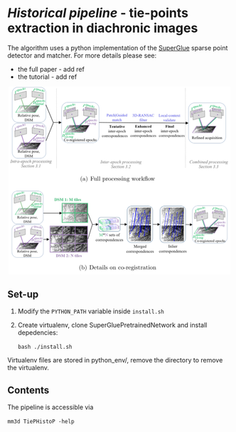 # *Historical pipeline* - tie-points extraction in diachronic images

The algorithm uses a python implementation of the [SuperGlue](https://github.com/magicleap/SuperGluePretrainedNetwork) sparse point detector and matcher. For more details please see:
* the full paper - add ref
* the tutorial - add ref

<p align="center">
  <img src="TiePHisto_pipeline.png" width="500">
</p>

## Set-up 

1. Modify the ```PYTHON_PATH``` variable inside ```install.sh```

2. Create virtualenv, clone SuperGluePretrainedNetwork and install depedencies:

    ```bash ./install.sh```

Virtualenv files are stored in python_env/, remove the directory to remove the virtualenv.

## Contents

The pipeline is accessible via 

```mm3d TiePHistoP -help```
